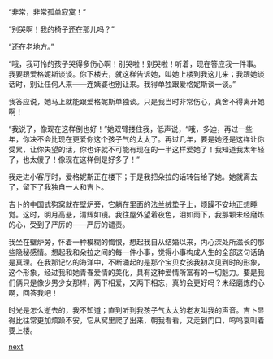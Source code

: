 
“非常，非常孤单寂寞！”

“别哭啊！我的椅子还在那儿吗？”

“还在老地方。”

“哦，我可怜的孩子哭得多伤心啊！别哭啦！别哭啦！听着，现在答应我一件事。我要跟爱格妮斯谈谈。你下楼去，就这样告诉她，叫她上楼到我这儿来；我跟她谈话时，别让任何人来——连姨婆也别让来。我得单独跟爱格妮斯谈一谈。”

我答应说，她马上就能跟爱格妮斯单独谈。只是我当时非常伤心，真舍不得离开她啊！

“我说了，像现在这样倒也好！”她双臂搂住我，低声说，“哦，多迪，再过一些年，你决不会比现在更爱你这个孩子气的太太了。再过几年，要是她还是这样让你受累，让你失望的话，你也许就不可能有现在的一半这样爱她了！我知道我太年轻了，也太傻了！像现在这样倒是好多了！”

我走进小客厅时，爱格妮斯正在楼下；于是我把朵拉的话转告给了她。她就离去了，留下了我独自一人和吉卜。

吉卜的中国式狗窝就在壁炉旁，它躺在里面的法兰绒垫子上，烦躁不安地正想睡觉。这时，明月高悬，清辉如镜。我往屋外望着夜色，泪如雨下，我那颗未经磨炼的心，受到了严厉的——严厉的谴责。

我坐在壁炉旁，怀着一种模糊的悔恨，想起我自从结婚以来，内心深处所滋长的那些隐秘感情。想起我和朵拉之间的每一件小事，觉得小事构成人生的全部这句话确是真理。在我那记忆的海洋中，不断涌起的是那个宝贝女孩我初次见到时的形象，这个形象，经过我和她青春爱情的美化，具有这种爱情所富有的一切魅力。要是我们俩只是像少男少女那样，两下相爱，又两下相忘，真的会更好吗？未经磨炼的心啊，回答我吧！

时光是怎么逝去的，我不知道；直到听到我孩子气太太的老友叫我的声音。吉卜显得比往常更加烦躁不安，它从窝里爬了出来，朝我看看，又走到门口，呜呜哀叫着要上楼。

[next](page681.md)